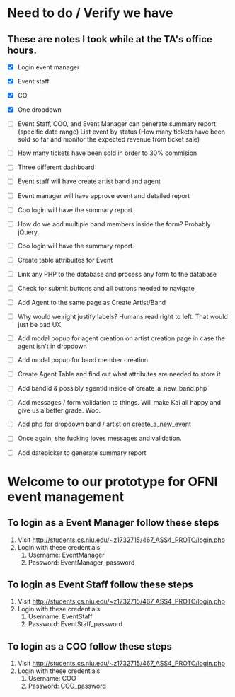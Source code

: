 # Need to do / Verify we have
## These are notes I took while at the TA's office hours.
- [x] Login event manager
- [x] Event staff
- [x] CO
- [x] One dropdown
- [ ] Event Staff, COO, and Event Manager can generate summary report (specific date range) List event by status (How many tickets have been sold so far and monitor the expected revenue from ticket sale)  
- [ ] How many tickets have been sold in order to 30% commision
- [ ] Three different dashboard
- [ ] Event staff will have create artist band and agent
- [ ] Event manager will have approve event and detailed report
- [ ] Coo login will have the summary report. 
- [ ] How do we add multiple band members inside the form? Probably jQuery. 
- [ ] Coo login will have the summary report. 
- [ ] Create table attribuites for Event
- [ ] Link any PHP to the database and process any form to the database
- [ ] Check for submit buttons and all buttons needed to navigate 
- [ ] Add Agent to the same page as Create Artist/Band
- [ ] Why would we right justify labels? Humans read right to left. That would just be bad UX. 
- [ ] Add modal popup for agent creation on artist creation page in case the agent isn't in dropdown 
- [ ] Add modal popup for band member creation 
- [ ] Create Agent Table and find out what attributes are needed to store it 
- [ ] Add bandId & possibly agentId inside of create_a_new_band.php
- [ ] Add messages / form validation to things. Will make Kai all happy and give us a better grade. Woo. 
- [ ] Add php for dropdown band / artist on create_a_new_event  
- [ ] Once again, she fucking loves messages and validation. 
- [ ] Add datepicker to generate summary report 


# Welcome to our prototype for OFNI event management

## To login as a Event Manager follow these steps
1. Visit http://students.cs.niu.edu/~z1732715/467_ASS4_PROTO/login.php 
1. Login with these credentials 
   1. Username: EventManager
   1. Password: EventManager_password

## To login as Event Staff follow these steps
1. Visit http://students.cs.niu.edu/~z1732715/467_ASS4_PROTO/login.php 
1. Login with these credentials 
   1. Username: EventStaff 
   1. Password: EventStaff_password

## To login as a COO follow these steps
1. Visit http://students.cs.niu.edu/~z1732715/467_ASS4_PROTO/login.php 
1. Login with these credentials 
   1. Username: COO 
   1. Password: COO_password


